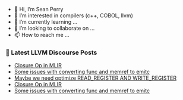 - 👋 Hi, I’m Sean Perry
- 👀 I’m interested in compilers (c++, COBOL, llvm)
- 🌱 I’m currently learning ...
- 💞️ I’m looking to collaborate on ...
- 📫 How to reach me ...

<!---
s66perry/s66perry is a ✨ special ✨ repository because its `README.md` (this file) appears on your GitHub profile.
You can click the Preview link to take a look at your changes.
--->
### 📕 Latest LLVM Discourse Posts

<!-- DISCOURSE-LLVM:START -->
- [Closure Op in MLIR](https://discourse.llvm.org/t/closure-op-in-mlir/83817#post_2)
- [Some issues with converting func and memref to emitc](https://discourse.llvm.org/t/some-issues-with-converting-func-and-memref-to-emitc/81136#post_5)
- [Maybe we need optimize READ_REGISTER AND WRITE_REGISTER](https://discourse.llvm.org/t/maybe-we-need-optimize-read-register-and-write-register/83818#post_1)
- [Closure Op in MLIR](https://discourse.llvm.org/t/closure-op-in-mlir/83817#post_1)
- [Some issues with converting func and memref to emitc](https://discourse.llvm.org/t/some-issues-with-converting-func-and-memref-to-emitc/81136#post_4)
<!-- DISCOURSE-LLVM:END -->
